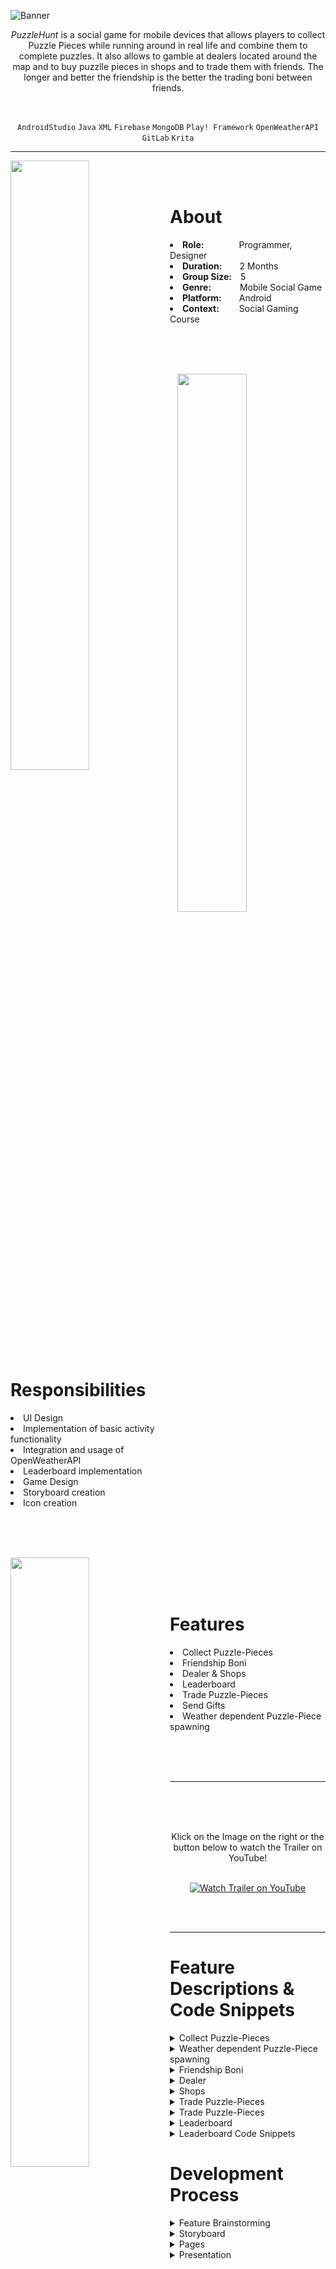 ![Banner](https://user-images.githubusercontent.com/104200268/229340363-cde75b30-b776-4727-8847-1ac8496c8db4.png)
<p align="center"><i>PuzzleHunt</i> is a social game for mobile devices that allows players to collect Puzzle Pieces while running around in real life and combine them to complete puzzles. It also allows to gamble at dealers located around the map and to buy puzzlle pieces in shops and to trade them with friends. The longer and better the friendship is the better the trading boni between friends.</p>

<br>

<div align="center">
 
`AndroidStudio`
`Java`
`XML`
`Firebase`
`MongoDB`
`Play! Framework`
`OpenWeatherAPI`
`GitLab`
`Krita`

</div>

---

<p>
<img align="left" width="50%" height="auto" src="https://user-images.githubusercontent.com/104200268/229356173-6fc36fd0-479b-45f7-9951-6359514ab732.jpg">
 <br>
 <br>
<h1>About</h1>
<li><b>Role:</b>&emsp;&emsp;&emsp;&emsp;Programmer, Designer</li>
<li><b>Duration:</b>&emsp;&emsp;2 Months</li>
<li><b>Group Size:</b>&emsp;5</li>
<li><b>Genre:</b>&emsp;&emsp;&emsp;&nbsp;Mobile Social Game</li>
<li><b>Platform:</b>&emsp;&emsp;Android</li>
<li><b>Context:</b>&emsp;&emsp;&nbsp;Social Gaming Course</li>
</p>

<br>
<br>
<br>

<p>
<div>
<img align="right" width="47%" height="auto" src="https://user-images.githubusercontent.com/104200268/229356609-da4fde8a-7fe5-4a16-9e17-ee0c75489f78.jpg">
<br>
 <br>
<h1>Responsibilities</h1>
<li>UI Design</li>
<li>Implementation of basic activity functionality</li>
<li>Integration and usage of OpenWeatherAPI</li>
<li>Leaderboard implementation</li>
<li>Game Design</li>
<li>Storyboard creation</li>
<li>Icon creation</li>
<br>
</div>
</p>

<br>
 <br>
 
<p>
<div>
<img align="left" width="50%" height="auto" src="https://user-images.githubusercontent.com/104200268/229357404-977edd8f-7a90-4829-9a33-8aa3956f8cfb.jpg">
<br>
 <br>
 <br>
 <h1>Features</h1>
<li>Collect Puzzle-Pieces</li>
<li>Friendship Boni</li>
<li>Dealer & Shops</li>
<li>Leaderboard</li>
<li>Trade Puzzle-Pieces</li>
<li>Send Gifts</li>
<li>Weather dependent Puzzle-Piece spawning</li>
</div>
</p>

<br>
<br>
<br>

---


 <a href="http://www.youtube.com/watch?feature=player_embedded&v=zHgLsDbrP3M
" target="_blank"><img src="https://user-images.githubusercontent.com/104200268/227638337-fd73fd4e-50a8-41b3-9bd4-4d418f4fe416.png" 
alt="Watch Trailer on YouTube" align="right" width="60%" height="auto" border="10" /></a>
<br>
 <br>
  <br>
<div align="center"> Klick on the Image on the right or the button below to watch the Trailer on YouTube! 
<br>
<br>

 
[![Watch Trailer on YouTube](https://img.shields.io/badge/Watch%20Trailer-FF0000?logo=youtube&style=for-the-badge)](http://www.youtube.com/watch?feature=player_embedded&v=zHgLsDbrP3M) 

</div>

<br>
<br>


---

<p>
 
<h1>Feature Descriptions & Code Snippets</h1>

<details>
 <summary>Collect Puzzle-Pieces</summary>
</details>

<details>
 <summary>Weather dependent Puzzle-Piece spawning</summary>
</details>

<details>
 <summary>Friendship Boni</summary>
</details>

<details> 
 <summary>Dealer</summary>
</details>

<details>
 <summary>Shops</summary>
</details>

<details>
 <summary>Trade Puzzle-Pieces</summary>
</details>

<details>
 <summary>Trade Puzzle-Pieces</summary>
</details>
 
<details>
 <summary>Leaderboard</summary>
</details>

<details>
 <summary>Leaderboard Code Snippets</summary>
 
 > <details> 
 >  <summary>Leaderboard Activity class that collects all users and displays them sortet by XP Points</summary>
 >
 > ```java
 > public class LeaderboardActivity extends AppCompatActivity {
 >     private RecyclerView mRecyclerView;
 >     private LeaderboardAdapter mRecyclerAdapter;
 >     List<SetViewItem> items = new ArrayList<>();
 >     ArrayList<User> users = new ArrayList<User>();
 >     String name = "",xp = "";
 >     private final Gson gson = new Gson();
 >
 >     //Sets the layout and displays the users sortet by XP
 >     @Override
 >     protected void onCreate(Bundle savedInstanceState) {
 >         super.onCreate(savedInstanceState);
 >         setContentView(R.layout.activity_leaderboard);
 >         mRecyclerView = (RecyclerView) findViewById(R.id.leaderboard_recyclerview);
 >         mRecyclerAdapter = new LeaderboardAdapter(users);
 >         final LinearLayoutManager layoutManager = new LinearLayoutManager(this);
 >         layoutManager.setOrientation(LinearLayoutManager.VERTICAL);
 >         mRecyclerView.setLayoutManager(layoutManager);
 >         mRecyclerView.setAdapter(mRecyclerAdapter);
 >
 >         fetchUsers();
 >         sortUsersByXp();
 >         mRecyclerAdapter.notifyData(users);
 >     }
 >
 >     //Fetches the userdata from the database
 >     private void fetchUsers() {
 >         HTTPGetter get = new HTTPGetter();
 >         get.execute("user", "getAll");
 >         try {
 >             String getUserResult = get.get();
 >             if (!getUserResult.equals("{ }")) {
 >                 User[]userArr= gson.fromJson(getUserResult, User[].class);
 >                 for (User user : userArr){
 >                     users.add(user);
 >                 }
 >             }
 >         } catch (ExecutionException e) {
 >             e.printStackTrace();
 >         } catch (InterruptedException e) {
 >             e.printStackTrace();
 >         }
 >     }
 >
 >     //Sorts the Users by XP points
 >     private void sortUsersByXp(){
 >         Collections.sort(users);
 >     }
 > }
 > ```
 > </details> 
 
 > <details> 
 >  <summary>User class with only relevant methods for the Leaderboard activity, namely the comparison of users by XP</summary>
 >
 > ```java
 > public class User implements Comparable{
 >     public String id;
 >     public String nickName;
 >     public Long xp;
 >     public List<String> friends;
 >     public String description;
 >
 >     public String getXP() {
 >         return this.xp.toString();
 >     }
 >
 >     //Compares the XP of the Users
 >     @Override
 >     public int compareTo(Object o) {
 >         int compareXp = Integer.parseInt(((User)o).getXP());
 >         return compareXp-Integer.parseInt(this.xp.toString());
 >     }
 > }
 > ```
 > </details>

 > <details> 
 >  <summary>Leaderboard Adapter that is used to dynamically display content</summary>
 >
 > ```java
 > public class LeaderboardAdapter extends RecyclerView.Adapter<LeaderboardAdapter.RecyclerItemViewHolder> {
 >     private ArrayList<User> myList;
 >     int mLastPosition = 0;
 > 
 >     public LeaderboardAdapter(ArrayList<User> myList) {
 >         this.myList = myList;
 >     }
 >     
 >     //Gets and returns the current recycleritemviewholder
 >     public RecyclerItemViewHolder onCreateViewHolder(ViewGroup parent, int viewType) {
 >         View view = LayoutInflater.from(parent.getContext()).inflate(R.layout.user_row, parent, false);
 >         RecyclerItemViewHolder holder = new RecyclerItemViewHolder(view);
 >         return holder;
 >     }
 >
 >     //Sets the UI Elements (text, img) to the respective user data
 >     @Override
 >     public void onBindViewHolder(RecyclerItemViewHolder holder, final int position) {
 >         holder.etPlaceTextView.setText(Integer.toString(position+1));
 >         holder.etNameTextView.setText(myList.get(position).getName().toString());
 >         holder.etXPTextView.setText(myList.get(position).getXP().toString());
 >         holder.crossImage.setImageResource(R.drawable.profile_pic1);
 >         mLastPosition =position;
 >     }
 >
 >     @Override
 >     public int getItemCount() {
 >         return(null != myList?myList.size():0);
 >     }
 >
 >     //Notifies if user data list has changed
 >     public void notifyData(ArrayList<User> myList) {
 >         Log.d("notifyData ", myList.size() + "");
 >         this.myList = myList;
 >         notifyDataSetChanged();
 >     } 
 >
 >     //Gets the UI elements of the user row
 >     public class RecyclerItemViewHolder extends RecyclerView.ViewHolder {
 >         private final TextView etPlaceTextView;
 >         private final TextView etNameTextView;
 >         private final TextView etXPTextView;
 >         private CardView mainLayout;
 >         public ImageView crossImage;
 >         public RecyclerItemViewHolder(final View parent) {
 >             super(parent);
 >             etPlaceTextView = (TextView) parent.findViewById(R.id.place_textView);
 >             etNameTextView = (TextView) parent.findViewById(R.id.name_textView2);
 >             etXPTextView = (TextView) parent.findViewById(R.id.xp_textView2);
 >             crossImage = (ImageView) parent.findViewById(R.id.user_pic_imageView);
 >             mainLayout = (CardView) parent.findViewById(R.id.user_CardView);
 >         }
 >     }
 > }
 > ```
 > </details>
 
 > <details> 
 >  <summary>XML file for the leaderboard layout</summary>
 > 
 > ```xml
 > <?xml version="1.0" encoding="utf-8"?>
 > <androidx.constraintlayout.widget.ConstraintLayout xmlns:android="http://schemas.android.com/apk/res/android"
 >     xmlns:app="http://schemas.android.com/apk/res-auto"
 >     xmlns:tools="http://schemas.android.com/tools"
 >     android:layout_width="match_parent"
 >     android:layout_height="match_parent"
 >     android:padding="10dp"
 >     tools:context=".LeaderboardActivity">
 > 
 >     <TextView
 >         android:id="@+id/leaderboard_text"
 >         android:layout_width="match_parent"
 >         android:layout_height="wrap_content"
 >         android:layout_marginTop="25dp"
 >         android:layout_marginBottom="25dp"
 >         android:fontFamily="sans-serif-black"
 >         android:text="Leaderboard"
 >         android:textAlignment="center"
 >         android:textAllCaps="false"
 >         android:textSize="40dp"
 >         app:layout_constraintBottom_toTopOf="@+id/guideline34"
 >         app:layout_constraintEnd_toEndOf="parent"
 >         app:layout_constraintHorizontal_bias="0.0"
 >         app:layout_constraintStart_toStartOf="parent"
 >         app:layout_constraintTop_toTopOf="parent"></TextView>
 >
 >     <androidx.constraintlayout.widget.Guideline
 >         android:id="@+id/guideline34"
 >         android:layout_width="wrap_content"
 >         android:layout_height="wrap_content"
 >         android:orientation="horizontal"
 >         app:layout_constraintGuide_begin="146dp" />
 >
 >     <androidx.recyclerview.widget.RecyclerView
 >         android:id="@+id/leaderboard_recyclerview"
 >         android:layout_width="0dp"
 >         android:layout_height="0dp"
 >         android:layout_marginTop="10dp"
 >         android:layout_marginBottom="25dp"
 >         app:layout_constraintBottom_toBottomOf="parent"
 >         app:layout_constraintEnd_toEndOf="parent"
 >         app:layout_constraintStart_toStartOf="parent"
 >         app:layout_constraintTop_toTopOf="@+id/guideline34" />
 >
 > </androidx.constraintlayout.widget.ConstraintLayout>
 > ```
 > </details>
 
 > <details> 
 >  <summary>XML file for each user row in the leaderboard</summary>
 > 
 > ```xml
 > <?xml version="1.0" encoding="utf-8"?>
 > <androidx.constraintlayout.widget.ConstraintLayout xmlns:android="http://schemas.android.com/apk/res/android"
 >     xmlns:app="http://schemas.android.com/apk/res-auto"
 >     xmlns:tools="http://schemas.android.com/tools"
 >     android:layout_width="match_parent"
 >     android:layout_height="wrap_content"
 >     android:orientation="vertical">
 >  
 >     <com.google.android.material.card.MaterialCardView
 >         android:id="@+id/user_CardView"
 >         android:layout_width="match_parent"
 >         android:layout_height="wrap_content"
 >         android:elevation="10dp"
 >         android:layout_marginBottom="10dp"
 >         app:layout_constraintBottom_toBottomOf="parent"
 >         app:layout_constraintEnd_toEndOf="parent"
 >         app:layout_constraintStart_toStartOf="parent"
 >         app:layout_constraintTop_toTopOf="parent">
 >  
 >         <androidx.constraintlayout.widget.ConstraintLayout
 >             android:layout_width="match_parent"
 >             android:layout_height="match_parent"
 >             android:orientation="vertical">
 >  
 >             <ImageView
 >                 android:id="@+id/user_pic_imageView"
 >                 android:layout_width="80dp"
 >                 android:layout_height="80dp"
 >                 android:layout_marginStart="5dp"
 >                 android:layout_marginTop="5dp"
 >                 android:layout_marginEnd="5dp"
 >                 android:layout_marginBottom="5dp"
 >                 app:layout_constraintBottom_toBottomOf="parent"
 >                 app:layout_constraintEnd_toStartOf="@+id/guideline13"
 >                 app:layout_constraintStart_toStartOf="@+id/guideline33"
 >                 app:layout_constraintTop_toTopOf="parent"
 >                 app:layout_constraintVertical_bias="0.0"
 >                 tools:srcCompat="@drawable/avatar" />
 >
 >             <TextView
 >                 android:id="@+id/name_textView2"
 >                 android:layout_width="wrap_content"
 >                 android:layout_height="wrap_content"
 >                 android:layout_marginStart="10dp"
 >                 android:layout_marginTop="5dp"
 >                 android:layout_marginBottom="5dp"
 >                 android:text="Name: "
 >                 app:layout_constraintBottom_toTopOf="@+id/guideline12"
 >                 app:layout_constraintEnd_toEndOf="parent"
 >                 app:layout_constraintHorizontal_bias="0.0"
 >                 app:layout_constraintStart_toStartOf="@+id/guideline13"
 >                 app:layout_constraintTop_toTopOf="parent" />
 >
 >             <androidx.constraintlayout.widget.Guideline
 >                 android:id="@+id/guideline12"
 >                 android:layout_width="wrap_content"
 >                 android:layout_height="wrap_content"
 >                 android:orientation="horizontal"
 >                 app:layout_constraintGuide_begin="41dp" />
 > 
 >             <androidx.constraintlayout.widget.Guideline
 >                 android:id="@+id/guideline13"
 >                 android:layout_width="wrap_content"
 >                 android:layout_height="wrap_content"
 >                 android:orientation="vertical"
 >                 app:layout_constraintGuide_begin="161dp" />
 > 
 >             <TextView
 >                 android:id="@+id/xp_textView2"
 >                 android:layout_width="wrap_content"
 >                 android:layout_height="wrap_content"
 >                 android:layout_marginStart="10dp"
 >                 android:layout_marginTop="5dp"
 >                 android:layout_marginBottom="5dp"
 >                 android:text="XP:"
 >                 app:layout_constraintBottom_toBottomOf="parent"
 >                 app:layout_constraintEnd_toEndOf="parent"
 >                 app:layout_constraintHorizontal_bias="0.0"
 >                 app:layout_constraintStart_toStartOf="@+id/guideline13"
 >                 app:layout_constraintTop_toTopOf="@+id/guideline12" />
 > 
 >             <androidx.constraintlayout.widget.Guideline
 >                 android:id="@+id/guideline33"
 >                 android:layout_width="wrap_content"
 >                 android:layout_height="wrap_content"
 >                 android:orientation="vertical"
 >                 app:layout_constraintGuide_begin="68dp" />
 > 
 >             <TextView
 >                 android:id="@+id/place_textView"
 >                 android:layout_width="wrap_content"
 >                 android:layout_height="wrap_content"
 >                 android:layout_marginStart="5dp"
 >                 android:layout_marginTop="5dp"
 >                 android:layout_marginEnd="5dp"
 >                 android:layout_marginBottom="5dp"
 >                 android:text="2"
 >                 android:textSize="30dp"
 >                 app:layout_constraintBottom_toBottomOf="parent"
 >                 app:layout_constraintEnd_toStartOf="@+id/guideline33"
 >                 app:layout_constraintStart_toStartOf="parent"
 >                 app:layout_constraintTop_toTopOf="parent" />
 >
 >         </androidx.constraintlayout.widget.ConstraintLayout>
 >
 >     </com.google.android.material.card.MaterialCardView>
 >
 > </androidx.constraintlayout.widget.ConstraintLayout>
 > ```
 > </details>
</details>
 
<h1>Development Process</h1>
<details>
  <summary>Feature Brainstorming</summary>
 
 >  <div align="center">
 > At the beginning of the development process each of the teammembers had to sketch out and detail 3 potential features for the game. 
 > </div>
 
 > <details> 
 >  <summary>My Contributions</summary>
 >  <br>
 >  <div align="center">
 >  One of the first ideas was to create Eventbased Puzzles. For example at valentines day or at christmas special puzzles are possible to get but only for a short duration of 1 or 2 weeks. The image below shows the first sketch of the idea and the pages.
 >  <img src="https://user-images.githubusercontent.com/104200268/229362847-0351d3a5-9396-421b-81bf-f4edf67b0354.png" width="90%" height="auto">
 >  </div>
 >  <br>
 >  <div align="center">
 >  This picture shows the idea of Eventbased Puzzles after polishing it.
 >  <img src="https://user-images.githubusercontent.com/104200268/229362853-41b7f7eb-fd15-40db-954a-2fb1e0cb2c9c.png" width="90%" height="auto">
 >  </div>
 >  <br>
 >  <div align="center">
 >  Another idea was to let the current weather influence the type of Puzzle-Pieces that are spawned. This shows the initial sketch of the different weather types.
 >  <img src="https://user-images.githubusercontent.com/104200268/229362856-9665ad66-43e2-4645-958b-6dc8d980cb98.png" width="90%" height="auto">
 >  </div>
 >  <br>
 >  <div align="center">
 >  This image shows the polished sketch of Weatherbased Puzzle-Piece spawning.
 >  <img src="https://user-images.githubusercontent.com/104200268/229362859-8a2d2c92-5919-42c7-9069-8bd7c64ccad8.png" width="90%" height="auto">
 >  </div>
 >  <br>
 >  <div align="center">
 >  This picture shows the initial sketch of Puzzle-Pieces Shops where players can buy or exchange Puzzle-Pieces.
 >  <img src="https://user-images.githubusercontent.com/104200268/229362863-7bb368e2-4b34-4a97-abf0-ceb01ada85f0.png" width="90%" height="auto">
 >  </div>
 >  <br>
 >  <div align="center">
 >  This image shows the polished sketch of the Puzzle-Pieces Shop.
 >  <img src="https://user-images.githubusercontent.com/104200268/229362867-7839888e-246f-43d1-aeeb-557613c48a37.png" width="90%" height="auto">
 >  </div>
 > </details>
 
 > <details> 
 >  <summary>Other Teammembers Contributions</summary>
 >  <br>
 >  <div align="center">
 >  Puzzle Preferences
 >  <img src="https://user-images.githubusercontent.com/104200268/229362883-a996cbbb-b4ef-4b21-8909-368201c7bc8c.png" width="90%" height="auto">
 >  </div>
 >  <br>
 >  <div align="center">
 >  Collect Puzzle-Pieces outdoor
 >  <img src="https://user-images.githubusercontent.com/104200268/229362884-d9450c14-cdf3-43df-8355-b992bbe00623.png" width="90%" height="auto">
 >  </div>
 >  <br>
 >  <div align="center">
 >  Lootboxes
 >  <br>
 >  <img src="https://user-images.githubusercontent.com/104200268/229362885-988beed1-a202-4619-9b8a-1c71e62ca085.png" width="90%" height="auto">
 >  </div>
 >  <br>
 >  <div align="center">
 >  Trade Puzzle-Pieces
 >  <img src="https://user-images.githubusercontent.com/104200268/229362886-d2b1269d-b02a-43dc-bf07-1fe8d2f19dfd.png" width="90%" height="auto">
 >  </div>
 >  <br>
 >  <div align="center">
 >  Create Puzzles
 >  <img src="https://user-images.githubusercontent.com/104200268/229362889-03da8651-9582-4138-9533-e29206ececf7.png" width="90%" height="auto">
 >  </div>
 >  <br>
 >  <div align="center">
 >  Solve Puzzles
 >  <img src="https://user-images.githubusercontent.com/104200268/229362892-90eeaa2a-80f0-4f91-a6d6-69ffe2b2546c.png" width="90%" height="auto">
 >  </div>
 >  <br>
 >  <div align="center">
 >  Friendship Level/XP
 >  <img src="https://user-images.githubusercontent.com/104200268/229362963-b7e874af-fae9-45ad-9eb6-7fb4488b9b92.png" width="90%" height="auto">
 >  </div>
 >  <br>
 >  <div align="center">
 >  Use POI as Images for Puzzles
 >  <img src="https://user-images.githubusercontent.com/104200268/229362987-5779384d-8c8a-471d-8af5-17b71967614c.png" width="60%" height="auto">
 >  </div>
 >  <br>
 >  <div align="center">
 >  Leaderboard & Rewards based on Ranking
 >  <img src="https://user-images.githubusercontent.com/104200268/229362879-b2533d0f-3ea5-4faf-bca7-c674e62d083e.png" width="70%" height="auto">
 >  </div>
 >  <br>
 >  <div align="center">
 >  Dealer
 >  <br>
 >  <img src="https://user-images.githubusercontent.com/104200268/229362974-21e9e99c-55a2-44f2-bcf8-45e7c718c0fd.png" width="90%" height="auto">
 >  </div>
 >  <br>
 >  <div align="center">
 >  Schnitzeljagt
 >  <img src="https://user-images.githubusercontent.com/104200268/229362977-ed8066e0-d99c-4dfa-a551-c401def431eb.png" width="90%" height="auto">
 >  </div>
 >  <br>
 >  <div align="center">
 >  Puzzle of the week
 >  <img src="https://user-images.githubusercontent.com/104200268/229362980-7edfbb58-8c30-4fe5-a5ea-029596a6000c.png" width="90%" height="auto">
 >  </div>
 >  <br>
 >  <div align="center">
 >  Finishing Puzzles
 >  <br>
 >  <img src="https://user-images.githubusercontent.com/104200268/229362981-948895db-5e19-4dfb-9b38-2940a2fc567d.png" width="60%" height="auto">
 >  </div>
 >  <br>
 > </details>

</details>
 
<details>
  <summary>Storyboard</summary>
  
 > <div align="center">
 > To show an example day of a user of the PuzzleHunt app a storyboard was created. This image shows the whole storyboard and the smaller ones show each step of the storyboard.
 > <img src="https://user-images.githubusercontent.com/104200268/229363088-d3b05454-a447-4841-b901-398ac13980cd.png" width="100%" height="auto">
 > <img src="https://user-images.githubusercontent.com/104200268/229363089-7508d1d0-6f94-4fea-9fc6-61440713216a.png" width="50%" height="auto">
 > <img src="https://user-images.githubusercontent.com/104200268/229363091-58a53810-7e83-49d5-99b9-b7744dad8f1e.png" width="50%" height="auto">
 > <img src="https://user-images.githubusercontent.com/104200268/229363093-b0315115-11c0-4129-8c77-a2143de9b2ff.png" width="50%" height="auto">
 > <img src="https://user-images.githubusercontent.com/104200268/229363096-04713ef1-2fb8-4222-b211-53aacc1476b4.png" width="50%" height="auto">
 > <img src="https://user-images.githubusercontent.com/104200268/229363098-8860957f-b124-40fd-ab40-dd4f28c76524.png" width="50%" height="auto">
 > <img src="https://user-images.githubusercontent.com/104200268/229363057-e2e9d929-9186-412f-9f83-f72552bd0eac.png" width="50%" height="auto">
 > <img src="https://user-images.githubusercontent.com/104200268/229363059-e2786c9c-5f9c-4e3c-a975-081f5dda825e.png" width="50%" height="auto">
 > <img src="https://user-images.githubusercontent.com/104200268/229363060-de10bc87-a998-49d5-897c-95a2dd958899.png" width="50%" height="auto">
 > <img src="https://user-images.githubusercontent.com/104200268/229363061-1a2ce8e0-0cfe-47cf-826c-ec556dfb8078.png" width="50%" height="auto">
 > <img src="https://user-images.githubusercontent.com/104200268/229363064-3da5df2f-dc49-4e45-bd81-ba7563e244cf.png" width="50%" height="auto">
 > <img src="https://user-images.githubusercontent.com/104200268/229363066-951bebaf-9a87-48ee-992e-fd93880e8b40.png" width="50%" height="auto">
 > <img src="https://user-images.githubusercontent.com/104200268/229363068-683eff2c-8bd1-4d18-80f8-ade098dee1da.png" width="50%" height="auto">
 > <img src="https://user-images.githubusercontent.com/104200268/229363070-9ff4573d-f4c0-4788-ad0c-b764281622e1.png" width="50%" height="auto">
 > <img src="https://user-images.githubusercontent.com/104200268/229363071-ce24073d-07c2-4e2e-b876-f5f92c58569c.png" width="50%" height="auto">
 > <img src="https://user-images.githubusercontent.com/104200268/229363072-a1bfbb7c-db89-48ac-a5a0-d7a353d61d1c.png" width="50%" height="auto">
 > <img src="https://user-images.githubusercontent.com/104200268/229363074-01cb53a0-b0b8-48bf-8d98-31b19eca372b.png" width="50%" height="auto">
 > <img src="https://user-images.githubusercontent.com/104200268/229363075-d9defff0-d184-485b-a3c8-8ada57c74a97.png" width="50%" height="auto">
 > <img src="https://user-images.githubusercontent.com/104200268/229363077-f0f51e71-ecbf-4ccb-b621-cb715a52d6d0.png" width="50%" height="auto">
 > <img src="https://user-images.githubusercontent.com/104200268/229363079-a79b59b5-17e7-4ad2-b849-baf4e45b9bb6.png" width="50%" height="auto">
 > <img src="https://user-images.githubusercontent.com/104200268/229363081-7e3b9afe-b2ca-41e2-a1e5-d0c5f30280ff.png" width="50%" height="auto">
 > <img src="https://user-images.githubusercontent.com/104200268/229363082-3878b765-2a4d-40f4-94c0-5a21a840743a.png" width="50%" height="auto">
 > <img src="https://user-images.githubusercontent.com/104200268/229363083-7716c688-ccf1-43c6-8742-703b8a35eeaf.png" width="50%" height="auto">
 > <img src="https://user-images.githubusercontent.com/104200268/229363086-6b84fd5e-58ec-4ad6-9cd2-003a3e4818a6.png" width="50%" height="auto">
 > <img src="https://user-images.githubusercontent.com/104200268/229363087-002b64ee-4805-4602-8a96-c6546321f55e.png" width="50%" height="auto">
 > </div>
 > <br>
</details>
 
<details>
 <summary>Pages</summary>
 <br>

 >  <div align="center">
 >  To have a better overview of the different pages, how they look like and how they are connected I created a diagram that displays everything.
 >  <br>
 >  <img src="https://user-images.githubusercontent.com/104200268/229363879-1448290e-1691-4bcb-9614-39bd7111cdf8.jpg" width="70%" height="auto">
 >  <br>
 >  As the image is pretty small and it needs to be zoomed in to see the details, it is linked as a PDF to download below:
 >
 >  [pages.pdf](https://github.com/MarsonerLaura/PuzzleHunt/files/11132658/pages.pdf)
 >  </div>
 >  <br>
 
</details> 
  
 
<details>
 <summary>Presentation</summary>
 <br>
 
 >  <div align="center">
 >  To summarize the features and technologies used the final presentation is linked below:
 >  <br>
 >
 >  [Präsentation Social Gaming.pdf](https://github.com/MarsonerLaura/PuzzleHunt/files/11132678/Prasentation.Social.Gaming.pdf)
 > </div>
 > <br>
 
</details> 

</p>
